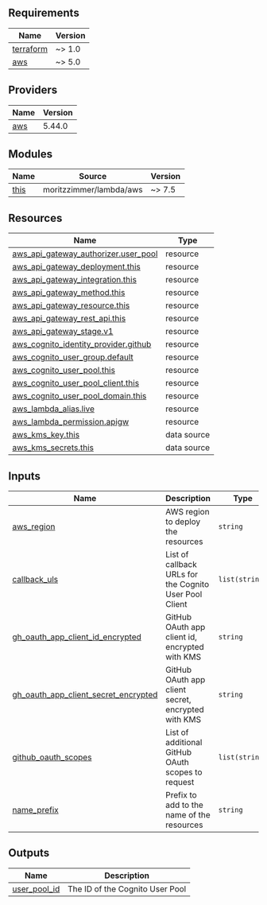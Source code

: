 <!-- BEGIN_TF_DOCS -->
## Requirements

| Name | Version |
|------|---------|
| <a name="requirement_terraform"></a> [terraform](#requirement\_terraform) | ~> 1.0 |
| <a name="requirement_aws"></a> [aws](#requirement\_aws) | ~> 5.0 |

## Providers

| Name | Version |
|------|---------|
| <a name="provider_aws"></a> [aws](#provider\_aws) | 5.44.0 |

## Modules

| Name | Source | Version |
|------|--------|---------|
| <a name="module_this"></a> [this](#module\_this) | moritzzimmer/lambda/aws | ~> 7.5 |

## Resources

| Name | Type |
|------|------|
| [aws_api_gateway_authorizer.user_pool](https://registry.terraform.io/providers/hashicorp/aws/latest/docs/resources/api_gateway_authorizer) | resource |
| [aws_api_gateway_deployment.this](https://registry.terraform.io/providers/hashicorp/aws/latest/docs/resources/api_gateway_deployment) | resource |
| [aws_api_gateway_integration.this](https://registry.terraform.io/providers/hashicorp/aws/latest/docs/resources/api_gateway_integration) | resource |
| [aws_api_gateway_method.this](https://registry.terraform.io/providers/hashicorp/aws/latest/docs/resources/api_gateway_method) | resource |
| [aws_api_gateway_resource.this](https://registry.terraform.io/providers/hashicorp/aws/latest/docs/resources/api_gateway_resource) | resource |
| [aws_api_gateway_rest_api.this](https://registry.terraform.io/providers/hashicorp/aws/latest/docs/resources/api_gateway_rest_api) | resource |
| [aws_api_gateway_stage.v1](https://registry.terraform.io/providers/hashicorp/aws/latest/docs/resources/api_gateway_stage) | resource |
| [aws_cognito_identity_provider.github](https://registry.terraform.io/providers/hashicorp/aws/latest/docs/resources/cognito_identity_provider) | resource |
| [aws_cognito_user_group.default](https://registry.terraform.io/providers/hashicorp/aws/latest/docs/resources/cognito_user_group) | resource |
| [aws_cognito_user_pool.this](https://registry.terraform.io/providers/hashicorp/aws/latest/docs/resources/cognito_user_pool) | resource |
| [aws_cognito_user_pool_client.this](https://registry.terraform.io/providers/hashicorp/aws/latest/docs/resources/cognito_user_pool_client) | resource |
| [aws_cognito_user_pool_domain.this](https://registry.terraform.io/providers/hashicorp/aws/latest/docs/resources/cognito_user_pool_domain) | resource |
| [aws_lambda_alias.live](https://registry.terraform.io/providers/hashicorp/aws/latest/docs/resources/lambda_alias) | resource |
| [aws_lambda_permission.apigw](https://registry.terraform.io/providers/hashicorp/aws/latest/docs/resources/lambda_permission) | resource |
| [aws_kms_key.this](https://registry.terraform.io/providers/hashicorp/aws/latest/docs/data-sources/kms_key) | data source |
| [aws_kms_secrets.this](https://registry.terraform.io/providers/hashicorp/aws/latest/docs/data-sources/kms_secrets) | data source |

## Inputs

| Name | Description | Type | Default | Required |
|------|-------------|------|---------|:--------:|
| <a name="input_aws_region"></a> [aws\_region](#input\_aws\_region) | AWS region to deploy the resources | `string` | n/a | yes |
| <a name="input_callback_uls"></a> [callback\_uls](#input\_callback\_uls) | List of callback URLs for the Cognito User Pool Client | `list(string)` | `[]` | no |
| <a name="input_gh_oauth_app_client_id_encrypted"></a> [gh\_oauth\_app\_client\_id\_encrypted](#input\_gh\_oauth\_app\_client\_id\_encrypted) | GitHub OAuth app client id, encrypted with KMS | `string` | n/a | yes |
| <a name="input_gh_oauth_app_client_secret_encrypted"></a> [gh\_oauth\_app\_client\_secret\_encrypted](#input\_gh\_oauth\_app\_client\_secret\_encrypted) | GitHub OAuth app client secret, encrypted with KMS | `string` | n/a | yes |
| <a name="input_github_oauth_scopes"></a> [github\_oauth\_scopes](#input\_github\_oauth\_scopes) | List of additional GitHub OAuth scopes to request | `list(string)` | `[]` | no |
| <a name="input_name_prefix"></a> [name\_prefix](#input\_name\_prefix) | Prefix to add to the name of the resources | `string` | `"gitgazer"` | no |

## Outputs

| Name | Description |
|------|-------------|
| <a name="output_user_pool_id"></a> [user\_pool\_id](#output\_user\_pool\_id) | The ID of the Cognito User Pool |
<!-- END_TF_DOCS -->